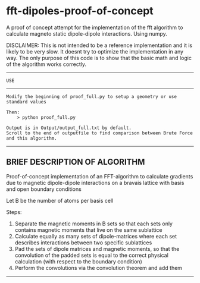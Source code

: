 # fft-dipoles-proof-of-concept
A proof of concept attempt for the implementation of the fft algorithm to calculate magneto static dipole-dipole interactions. Using numpy.

DISCLAIMER: This is not intended to be a reference implementation and 
            it is likely to be very slow. It doesnt try to optimize
            the implementation in any way.
            The only purpose of this code is to show that the basic
            math and logic of the algorithm works correctly.

-------------------------------------------------------------------------
    USE
-------------------------------------------------------------------------
    Modify the beginning of proof_full.py to setup a geometry or use
    standard values

    Then:
        > python proof_full.py

    Output is in Output/output_full.txt by default.
    Scroll to the end of outputfile to find comparison between Brute Force
    and this algorithm.

-------------------------------------------------------------------------
   BRIEF DESCRIPTION OF ALGORITHM
-------------------------------------------------------------------------
   Proof-of-concept implementation of an FFT-algorithm
   to calculate gradients due to magnetic dipole-dipole interactions
   on a bravais lattice with basis and open boundary conditions

   Let B be the number of atoms per basis cell

   Steps:
   1.  Separate the magnetic moments in B sets so that each sets only 
       contains magnetic moments that live on the same sublattice
   2.  Calculate equally as many sets of dipole-matrices where each set
       describes interactions between two specific sublattices
   3.  Pad the sets of dipole matrices and magnetic moments, so that the
       convolution of the padded sets is equal to the correct physical
       calculation (with respect to the boundary condition)
   4.  Perform the convolutions via the convolution theorem and add them
------------------------------------------------------------------------